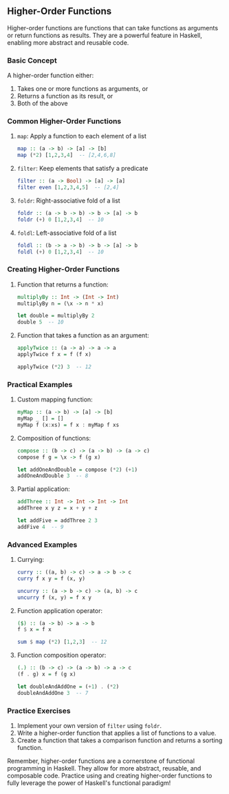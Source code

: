 ## Higher-Order Functions

Higher-order functions are functions that can take functions as arguments or return functions as results. They are a powerful feature in Haskell, enabling more abstract and reusable code.

### Basic Concept

A higher-order function either:
1. Takes one or more functions as arguments, or
2. Returns a function as its result, or
3. Both of the above

### Common Higher-Order Functions

1. `map`: Apply a function to each element of a list
   ```haskell
   map :: (a -> b) -> [a] -> [b]
   map (*2) [1,2,3,4]  -- [2,4,6,8]
   ```

2. `filter`: Keep elements that satisfy a predicate
   ```haskell
   filter :: (a -> Bool) -> [a] -> [a]
   filter even [1,2,3,4,5]  -- [2,4]
   ```

3. `foldr`: Right-associative fold of a list
   ```haskell
   foldr :: (a -> b -> b) -> b -> [a] -> b
   foldr (+) 0 [1,2,3,4]  -- 10
   ```

4. `foldl`: Left-associative fold of a list
   ```haskell
   foldl :: (b -> a -> b) -> b -> [a] -> b
   foldl (+) 0 [1,2,3,4]  -- 10
   ```

### Creating Higher-Order Functions

1. Function that returns a function:
   ```haskell
   multiplyBy :: Int -> (Int -> Int)
   multiplyBy n = (\x -> n * x)

   let double = multiplyBy 2
   double 5  -- 10
   ```

2. Function that takes a function as an argument:
   ```haskell
   applyTwice :: (a -> a) -> a -> a
   applyTwice f x = f (f x)

   applyTwice (*2) 3  -- 12
   ```

### Practical Examples

1. Custom mapping function:
   ```haskell
   myMap :: (a -> b) -> [a] -> [b]
   myMap _ [] = []
   myMap f (x:xs) = f x : myMap f xs
   ```

2. Composition of functions:
   ```haskell
   compose :: (b -> c) -> (a -> b) -> (a -> c)
   compose f g = \x -> f (g x)

   let addOneAndDouble = compose (*2) (+1)
   addOneAndDouble 3  -- 8
   ```

3. Partial application:
   ```haskell
   addThree :: Int -> Int -> Int -> Int
   addThree x y z = x + y + z

   let addFive = addThree 2 3
   addFive 4  -- 9
   ```

### Advanced Examples

1. Currying:
   ```haskell
   curry :: ((a, b) -> c) -> a -> b -> c
   curry f x y = f (x, y)

   uncurry :: (a -> b -> c) -> (a, b) -> c
   uncurry f (x, y) = f x y
   ```

2. Function application operator:
   ```haskell
   ($) :: (a -> b) -> a -> b
   f $ x = f x

   sum $ map (*2) [1,2,3]  -- 12
   ```

3. Function composition operator:
   ```haskell
   (.) :: (b -> c) -> (a -> b) -> a -> c
   (f . g) x = f (g x)

   let doubleAndAddOne = (+1) . (*2)
   doubleAndAddOne 3  -- 7
   ```

### Practice Exercises

1. Implement your own version of `filter` using `foldr`.
2. Write a higher-order function that applies a list of functions to a value.
3. Create a function that takes a comparison function and returns a sorting function.

Remember, higher-order functions are a cornerstone of functional programming in Haskell. They allow for more abstract, reusable, and composable code. Practice using and creating higher-order functions to fully leverage the power of Haskell's functional paradigm!